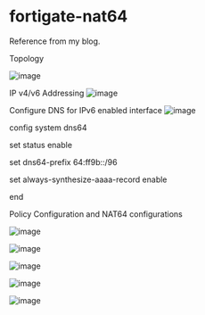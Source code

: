 # fortigate-nat64

Reference from my blog.

Topology

![image](https://user-images.githubusercontent.com/77621054/183476036-ccb1cbba-1654-4d1b-8e0b-0bb91ec93653.png)

IP v4/v6 Addressing
![image](https://user-images.githubusercontent.com/77621054/183460533-3f5999ac-e53d-490b-ae70-a2e6f9f0d71f.png)


Configure DNS for IPv6 enabled interface
![image](https://user-images.githubusercontent.com/77621054/183468823-b37fc13d-c95c-44de-954b-ed2735a42f2c.png)

config system dns64

set status enable

set dns64-prefix 64:ff9b::/96

set always-synthesize-aaaa-record enable

end

Policy Configuration and NAT64 configurations

![image](https://user-images.githubusercontent.com/77621054/183469459-2f595f32-2f97-439a-8b9e-43ed5996d4b3.png)


![image](https://user-images.githubusercontent.com/77621054/183469549-4daf7777-94e3-4b55-802f-769adee3a82a.png)


![image](https://user-images.githubusercontent.com/77621054/183469666-e521434f-d985-4aa9-8284-cbb59423f8d9.png)


![image](https://user-images.githubusercontent.com/77621054/183469780-9aed0fc6-43ce-4e59-a099-3330a9f2747d.png)


![image](https://user-images.githubusercontent.com/77621054/183469901-e54172c3-1db9-4a9a-899f-805636ef0009.png)














